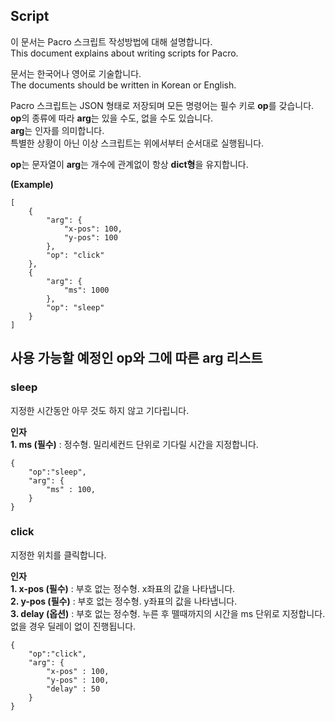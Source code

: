 ## Script

이 문서는 Pacro 스크립트 작성방법에 대해 설명합니다.  
This document explains about writing scripts for Pacro.  

문서는 한국어나 영어로 기술합니다.  
The documents should be written in Korean or English.  

Pacro 스크립트는 JSON 형태로 저장되며 모든 명령어는 필수 키로 **op**를 갖습니다.  
**op**의 종류에 따라 **arg**는 있을 수도, 없을 수도 있습니다.  
**arg**는 인자를 의미합니다.   
특별한 상황이 아닌 이상 스크립트는 위에서부터 순서대로 실행됩니다.  

**op**는 문자열이 **arg**는 개수에 관계없이 항상 **dict형**을 유지합니다.  

**(Example)**
```
[
    {
        "arg": {
            "x-pos": 100,
            "y-pos": 100
        },
        "op": "click"
    },
    {
        "arg": {
            "ms": 1000
        },
        "op": "sleep"
    }
]
```


사용 가능할 예정인 **op**와 그에 따른 **arg** 리스트  
---

### sleep

지정한 시간동안 아무 것도 하지 않고 기다립니다.

**인자**  
**1. ms (필수)** : 정수형. 밀리세컨드 단위로 기다릴 시간을 지정합니다.

```
{
    "op":"sleep",
    "arg": {
        "ms" : 100,
    }
}
```

### click

지정한 위치를 클릭합니다.

**인자**  
**1. x-pos (필수)** : 부호 없는 정수형. x좌표의 값을 나타냅니다.  
**2. y-pos (필수)** : 부호 없는 정수형. y좌표의 값을 나타냅니다.  
**3. delay (옵션)** : 부호 없는 정수형. 누른 후 뗄때까지의 시간을 ms 단위로 지정합니다. 없을 경우 딜레이 없이 진행됩니다.  

```
{
    "op":"click",
    "arg": {
        "x-pos" : 100,
        "y-pos" : 100,
        "delay" : 50
    }
}
```
